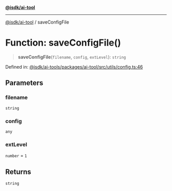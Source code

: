 [**@isdk/ai-tool**](../README.md)

***

[@isdk/ai-tool](../globals.md) / saveConfigFile

# Function: saveConfigFile()

> **saveConfigFile**(`filename`, `config`, `extLevel`): `string`

Defined in: [@isdk/ai-tools/packages/ai-tool/src/utils/config.ts:46](https://github.com/isdk/ai-tool.js/blob/fb1809b53cc75a30928176c26910792b6b8a96e1/src/utils/config.ts#L46)

## Parameters

### filename

`string`

### config

`any`

### extLevel

`number` = `1`

## Returns

`string`
